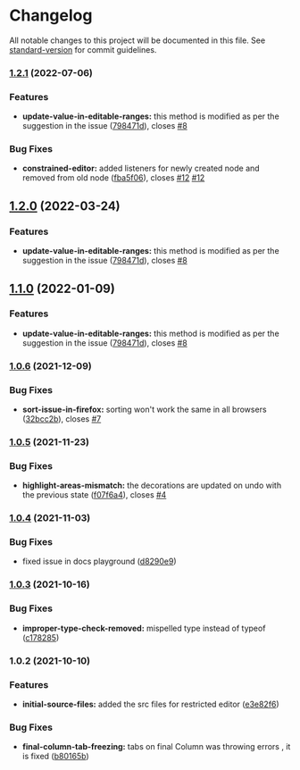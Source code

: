 # Changelog

All notable changes to this project will be documented in this file. See [standard-version](https://github.com/conventional-changelog/standard-version) for commit guidelines.

### [1.2.1](https://github.com/Pranomvignesh/constrained-editor-plugin/compare/v1.0.6...v1.2.1) (2022-07-06)


### Features

* **update-value-in-editable-ranges:** this method is modified as per the suggestion in the issue ([798471d](https://github.com/Pranomvignesh/constrained-editor-plugin/commit/798471dcd7d54df45decaf47d56e92ca6d7c7303)), closes [#8](https://github.com/Pranomvignesh/constrained-editor-plugin/issues/8)


### Bug Fixes

* **constrained-editor:** added listeners for newly created node and removed from old node ([fba5f06](https://github.com/Pranomvignesh/constrained-editor-plugin/commit/fba5f06f70337decb20036ef2f3250dbb2c0e778)), closes [#12](https://github.com/Pranomvignesh/constrained-editor-plugin/issues/12) [#12](https://github.com/Pranomvignesh/constrained-editor-plugin/issues/12)

## [1.2.0](https://github.com/Pranomvignesh/constrained-editor-plugin/compare/v1.0.6...v1.2.0) (2022-03-24)


### Features

* **update-value-in-editable-ranges:** this method is modified as per the suggestion in the issue ([798471d](https://github.com/Pranomvignesh/constrained-editor-plugin/commit/798471dcd7d54df45decaf47d56e92ca6d7c7303)), closes [#8](https://github.com/Pranomvignesh/constrained-editor-plugin/issues/8)

## [1.1.0](https://github.com/Pranomvignesh/constrained-editor-plugin/compare/v1.0.6...v1.1.0) (2022-01-09)


### Features

* **update-value-in-editable-ranges:** this method is modified as per the suggestion in the issue ([798471d](https://github.com/Pranomvignesh/constrained-editor-plugin/commit/798471dcd7d54df45decaf47d56e92ca6d7c7303)), closes [#8](https://github.com/Pranomvignesh/constrained-editor-plugin/issues/8)

### [1.0.6](https://github.com/Pranomvignesh/constrained-editor-plugin/compare/v1.0.5...v1.0.6) (2021-12-09)


### Bug Fixes

* **sort-issue-in-firefox:** sorting won't work the same in all browsers ([32bcc2b](https://github.com/Pranomvignesh/constrained-editor-plugin/commit/32bcc2bf4cce53266768b70bcf31ef01ea7f398f)), closes [#7](https://github.com/Pranomvignesh/constrained-editor-plugin/issues/7)

### [1.0.5](https://github.com/Pranomvignesh/constrained-editor-plugin/compare/v1.0.4...v1.0.5) (2021-11-23)


### Bug Fixes

* **highlight-areas-mismatch:** the decorations are updated on undo with the previous state ([f07f6a4](https://github.com/Pranomvignesh/constrained-editor-plugin/commit/f07f6a4afa61f11436f17eecc6e4c51b742e5bcf)), closes [#4](https://github.com/Pranomvignesh/constrained-editor-plugin/issues/4)

### [1.0.4](https://github.com/Pranomvignesh/constrained-editor-plugin/compare/v1.0.3...v1.0.4) (2021-11-03)


### Bug Fixes

* fixed issue in docs playground ([d8290e9](https://github.com/Pranomvignesh/constrained-editor-plugin/commit/d8290e963b1a9f43aaa62a32de1bc39e01fe5f28))

### [1.0.3](https://github.com/Pranomvignesh/constrained-editor-plugin/compare/v1.0.2...v1.0.3) (2021-10-16)


### Bug Fixes

* **improper-type-check-removed:** mispelled type instead of typeof ([c178285](https://github.com/Pranomvignesh/constrained-editor-plugin/commit/c1782858a72e7e991fcadbfc42475454829a3468))

### 1.0.2 (2021-10-10)


### Features

* **initial-source-files:** added the src files for restricted editor ([e3e82f6](https://github.com/Pranomvignesh/constrained-editor-plugin/commit/e3e82f62ae9a85fce266da5da8b2222a0faca63c))


### Bug Fixes

* **final-column-tab-freezing:** tabs on final Column was throwing errors , it is fixed ([b80165b](https://github.com/Pranomvignesh/constrained-editor-plugin/commit/b80165bc9aff85af52d3a262f346056346de2e2a))
